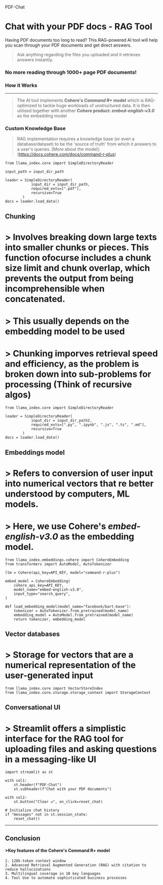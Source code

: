 PDF-Chat
# Chat with your PDF docs - RAG Tool

Having PDF documents too long to read? This RAG-powered AI tool will help you scan through your PDF documents and get direct answers.
> Ask anything regarding the files you uploaded and it retrieves answers instantly. 

### No more reading through 1000+ page PDF documents! 


### **How it Works**
-----------------------
> The AI tool implements **Cohere's *Command R+* model** which is RAG-optimized to tackle huge workloads of unstructured data.
> It is then utilised together with another **Cohere product: *embed-english-v3.0*** as the embedding model


### Custom Knowledge Base
> RAG implementation requires a knowledge base (or even a database/dataset) to be the 'source of truth' from which it answers to a user's queries.
> [More about the model]: (https://docs.cohere.com/docs/command-r-plus)

```
from llama_index.core import SimpleDirectoryReader

input_path = input_dir_path

loader = SimpleDirectoryReader(
            input_dir = input_dir_path,
            required_exts=[".pdf"],
            recursive=True
        )
docs = loader.load_data()
```


## Chunking
# > Involves breaking down large texts into smaller chunks or pieces. This function ofocurse includes a chunk size limit and chunk overlap, which prevents the output from being incomprehensible when concatenated.
# > This usually depends on the embedding model to be used
# > Chunking imporves retrieval speed and efficiency, as the problem is broken down into sub-problems for processing (Think of recursive algos)

```
from llama_index.core import SimpleDirectoryReader

loader = SimpleDirectoryReader(
            input_dir = input_dir_path2,
            required_exts=[".py", ".ipynb", ".js", ".ts", ".md"],
            recursive=True
        )
docs = loader.load_data()
```



## Embeddings model
# > Refers to conversion of user input into numerical vectors that re better understood by computers, ML models.
# > Here, we use Cohere's *embed-english-v3.0* as the embedding model. 
[More on the embedding model]: (https://cohere.com/blog/introducing-embed-v3)

```
from llama_index.embeddings.cohere import CohereEmbedding
from transformers import AutoModel, AutoTokenizer

llm = Cohere(api_key=API_KEY, model="command-r-plus")

embed_model = CohereEmbedding(
    cohere_api_key=API_KEY,
    model_name="embed-english-v3.0",
    input_type="search_query",
)

def load_embedding_model(model_name="facebook/bart-base"):
    tokenizer = AutoTokenizer.from_pretrained(model_name)
    embedding_model = AutoModel.from_pretrained(model_name)
    return tokenizer, embedding_model
```

 
## Vector databases
# > Storage for vectors that are a numerical representation of the user-generated input

```
from llama_index.core import VectorStoreIndex
from llama_index.core.storage.storage_context import StorageContext

```

## Conversational UI
# > **Streamlit** offers a simplistic interface for the RAG tool for uploading files and asking questions in a messaging-like UI

```
import streamlit as st

with col1:
    st.header(f"PDF-Chat")
    st.subheader(f"Chat with your PDF documents")

with col2:
    st.button("Clear ↺", on_click=reset_chat)

# Initialize chat history
if "messages" not in st.session_state:
    reset_chat()

```
-----------
## Conclusion

#### >Key features of the Cohere's Command R+ model
    1. 128k-token context window
    2. Advanced Retrieval Augmented Generation (RAG) with citation to reduce hallucinations
    3. Multilingual coverage in 10 key languages
    4. Tool Use to automate sophisticated business processes
    
 

